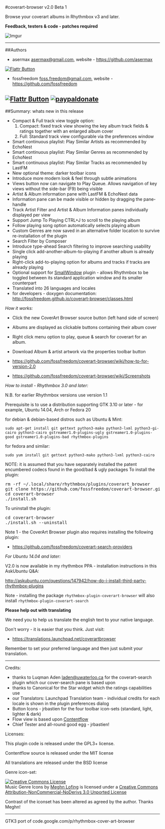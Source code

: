 #coverart-browser v2.0 Beta 1

Browse your coverart albums in Rhythmbox v3 and later.  

**Feedback, testers & code - patches required**

![Imgur](http://i.imgur.com/YoEQ8fc.png)

-----------

##Authors

 - asermax <asermax@gmail.com>, website - https://github.com/asermax

[![Flattr Button](http://api.flattr.com/button/button-compact-static-100x17.png "Flattr This!")](http://flattr.com/thing/1262052/asermax-on-GitHub "asermax")

 - fossfreedom <foss.freedom@gmail.com>, website - https://github.com/fossfreedom

[![Flattr Button](http://api.flattr.com/button/button-compact-static-100x17.png "Flattr This!")](http://flattr.com/thing/1811704/ "fossfreedom")  [![paypaldonate](https://www.paypalobjects.com/en_GB/i/btn/btn_donate_SM.gif)](https://www.paypal.com/cgi-bin/webscr?cmd=_s-xclick&hosted_button_id=KBV682WJ3BDGL)
-----------

##Summary: whats new in this release

 - Compact & Full track view toggle option:
    1. Compact: fixed track view showing the key album track fields & ratings together with an enlarged album cover
    1. Full: Standard track view configurable via the preferences window
 - Smart continuous playlist: Play Similar Artists as recommended by EchoNest
 - Smart continuous playlist: Play Similar Genres as recommended by EchoNest
 - Smart continuous playlist: Play Similar Tracks as recommended by LastFM
 - New optional theme: darker toolbar icons
 - Introduce more modern look & feel through subtle animations
 - Views button now can navigate to Play Queue.  Allows navigation of key views without the side-bar (F9) being visible
 - Artist & Album information pane with LastFM & EchoNest data
 - Information pane can be made visible or hidden by dragging the pane-handle
 - Track Artist Filter and Artist & Album Information panes individually displayed per view
 - Support Jump To Playing CTRL+J to scroll to the playing album
 - Follow playing song option automatically selects playing album
 - Custom Genres are now saved in an alternative folder location to survive re-installation of the plugin
 - Search Filter by Composer
 - Introduce type-ahead Search filtering to improve searching usability
 - Single click add-another-album-to-playing if another album is already playing
 - Right-click add-to-playing option for albums and tracks if tracks are already playing
 - Optional support for [SmallWindow](https://github.com/fossfreedom/smallwindow) plugin - allows Rhythmbox to be toggled between its standard application window and its smaller counterpart
 - Translated into 26 languages and locales
 - for developers - doxygen documentation: http://fossfreedom.github.io/coverart-browser/classes.html

*How it works:*

 - Click the new CoverArt Browser source button (left hand side of screen)
 - Albums are displayed as clickable buttons containing their album cover
 - Right click menu option to play, queue & search for coverart for an album.
 - Download Album & artist artwork via the properties toolbar button
 
 - https://github.com/fossfreedom/coverart-browser/wiki/how-to-for-version-2.0
 - https://github.com/fossfreedom/coverart-browser/wiki/Screenshots

*How to install - Rhythmbox 3.0 and later:*

N.B. for earlier Rhythmbox versions use version 1.1

Prerequisite is to use a distribution supporting GTK 3.10 or later - for example, Ubuntu 14.04, Arch or Fedora 20

for debian & debian-based distros such as Ubuntu & Mint:

    sudo apt-get install git gettext python3-mako python3-lxml python3-gi-cairo python3-cairo gstreamer1.0-plugins-ugly gstreamer1.0-plugins-good gstreamer1.0-plugins-bad rhythmbox-plugins

for fedora and similar:

    sudo yum install git gettext python3-mako python3-lxml python3-cairo

NOTE: it is assumed that you have separately installed the patent encumbered codecs found in the good/bad & ugly packages
To install the plugin:

<pre>
rm -rf ~/.local/share/rhythmbox/plugins/coverart_browser
git clone https://github.com/fossfreedom/coverart-browser.git -b master
cd coverart-browser
./install.sh
</pre>

To uninstall the plugin:

<pre>
cd coverart-browser
./install.sh --uninstall
</pre>

Note 1 - the CoverArt Browser plugin also requires installing the following plugin:

 - https://github.com/fossfreedom/coverart-search-providers

*For Ubuntu 14.04 and later:*

V2.0 is now available in my rhythmbox PPA - installation instructions in this AskUbuntu Q&A:

http://askubuntu.com/questions/147942/how-do-i-install-third-party-rhythmbox-plugins

Note - installing the package `rhythmbox-plugin-coverart-browser` will also install `rhythmbox-plugin-coverart-search`

**Please help out with translating**

We need you to help us translate the english text to your native language.

Don't worry - it is easier that you think. Just visit:

 - https://translations.launchpad.net/coverartbrowser

Remember to set your preferred language and then just submit your translation.

-------

Credits:

 - thanks to Luqman Aden <laden@uwaterloo.ca> for the coverart-search plugin which our cover-search pane is based upon
 - thanks to Canonical for the Star widget which the ratings capabilities use
 - our Translators: Launchpad Translation team - individual credits for each locale is shown in the plugin preferences dialog
 - Button Icons - jrbastien for the four toolbar icon-sets (standard, light, lighter & dark)
 - Flow view is based upon [Contentflow](http://jacksasylum.eu/ContentFlow)
 - Chief Tester and all-round good egg - jrbastien!

 Licenses:

 This plugin code is released under the GPL3+ license.
 
 Contentflow source is released under the MIT license

 All translations are released under the BSD license

 Genre icon-set:
 
 <a rel="license" href="http://creativecommons.org/licenses/by-nc-nd/3.0/deed.en_US"><img alt="Creative Commons License" style="border-width:0" src="http://i.creativecommons.org/l/by-nc-nd/3.0/80x15.png" /></a><br /><span xmlns:dct="http://purl.org/dc/terms/" href="http://purl.org/dc/dcmitype/StillImage" property="dct:title" rel="dct:type">Music Genre Icons</span> by <a xmlns:cc="http://creativecommons.org/ns#" href="http://meghnlofing.com" property="cc:attributionName" rel="cc:attributionURL">Meghn Lofing</a> is licensed under a <a rel="license" href="http://creativecommons.org/licenses/by-nc-nd/3.0/deed.en_US">Creative Commons Attribution-NonCommercial-NoDerivs 3.0 Unported License</a>

Contrast of the iconset has been altered as agreed by the author.  Thanks Meghn!

------

GTK3 port of code.google.com/p/rhythmbox-cover-art-browser
